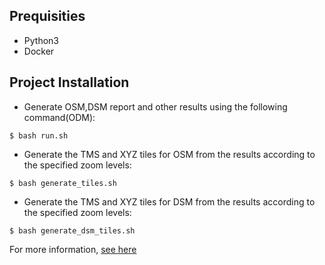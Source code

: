 ## Prequisities

- Python3
- Docker

## Project Installation

- Generate OSM,DSM report and other results using the following command(ODM):

```
$ bash run.sh
```

- Generate the TMS and XYZ tiles for OSM from the results according to the specified zoom levels:

```
$ bash generate_tiles.sh
```

- Generate the TMS and XYZ tiles for DSM from the results according to the specified zoom levels:

```
$ bash generate_dsm_tiles.sh
```

For more information, [see here](https://github.com/OpenDroneMap/ODM)

